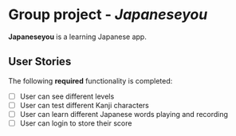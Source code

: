 # Group project - *Japaneseyou*

**Japaneseyou** is a learning Japanese app.

## User Stories

The following **required** functionality is completed:

- [ ] User can see different levels
- [ ] User can test different Kanji characters
- [ ] User can learn different Japanese words playing and recording
- [ ] User can login to store their score
